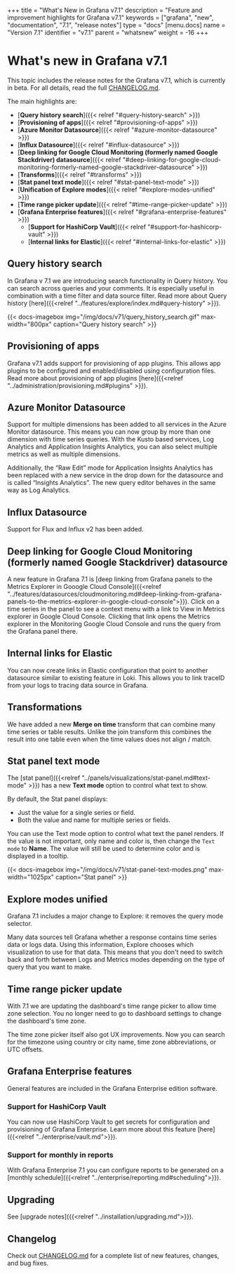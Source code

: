 +++
title = "What's New in Grafana v7.1"
description = "Feature and improvement highlights for Grafana v7.1"
keywords = ["grafana", "new", "documentation", "7.1", "release notes"]
type = "docs"
[menu.docs]
name = "Version 7.1"
identifier = "v7.1"
parent = "whatsnew"
weight = -16
+++

# What's new in Grafana v7.1

This topic includes the release notes for the Grafana v7.1, which is currently in beta. For all details, read the full [CHANGELOG.md](https://github.com/grafana/grafana/blob/master/CHANGELOG.md).

The main highlights are:

- [**Query history search**]({{< relref "#query-history-search" >}})
- [**Provisioning of apps**]({{< relref "#provisioning-of-apps" >}})
- [**Azure Monitor Datasource**]({{< relref "#azure-monitor-datasource" >}})
- [**Influx Datasource**]({{< relref "#influx-datasource" >}})
- [**Deep linking for Google Cloud Monitoring (formerly named Google Stackdriver) datasource**]({{< relref "#deep-linking-for-google-cloud-monitoring-formerly-named-google-stackdriver-datasource" >}})
- [**Transforms**]({{< relref "#transforms" >}})
- [**Stat panel text mode**]({{< relref "#stat-panel-text-mode" >}})
- [**Unification of Explore modes**]({{< relref "#explore-modes-unified" >}})
- [**Time range picker update**]({{< relref "#time-range-picker-update" >}})
- [**Grafana Enterprise features**]({{< relref "#grafana-enterprise-features" >}})
  - [**Support for HashiCorp Vault**]({{< relref "#support-for-hashicorp-vault" >}})
  - [**Internal links for Elastic**]({{< relref "#internal-links-for-elastic" >}})

## Query history search

In Grafana v 7.1 we are introducing search functionality in Query history. You can search across queries and your comments. It is especially useful in combination with a time filter and data source filter. Read more about Query history [here]({{<relref "../features/explore/index.md#query-history" >}}).

{{< docs-imagebox img="/img/docs/v71/query_history_search.gif" max-width="800px" caption="Query history search" >}}

## Provisioning of apps

Grafana v7.1 adds support for provisioning of app plugins. This allows app plugins to be configured and enabled/disabled using configuration files. Read more about provisioning of app plugins [here]({{<relref "../administration/provisioning.md#plugins" >}}).

## Azure Monitor Datasource

Support for multiple dimensions has been added to all services in the Azure Monitor datasource. This means you can now group by more than one dimension with time series queries. With the Kusto based services, Log Analytics and Application Insights Analytics, you can also select multiple metrics as well as multiple dimensions.

Additionally, the “Raw Edit” mode for Application Insights Analytics has been replaced with a new service in the drop down for the datasource and is called “Insights Analytics”. The new query editor behaves in the same way as Log Analytics.

## Influx Datasource

Support for Flux and Influx v2 has been added.

## Deep linking for Google Cloud Monitoring (formerly named Google Stackdriver) datasource

A new feature in Grafana 7.1 is [deep linking from Grafana panels to the Metrics Explorer in Gooogle Cloud Console]({{<relref "../features/datasources/cloudmonitoring.md#deep-linking-from-grafana-panels-to-the-metrics-explorer-in-google-cloud-console">}}). Click on a time series in the panel to see a context menu with a link to View in Metrics explorer in Google Cloud Console. Clicking that link opens the Metrics explorer in the Monitoring Google Cloud Console and runs the query from the Grafana panel there.

## Internal links for Elastic

You can now create links in Elastic configuration that point to another datasource similar to existing feature in
Loki. This allows you to link traceID from your logs to tracing data source in Grafana.

## Transformations

We have added a new **Merge on time** transform that can combine many time series or table results. Unlike the join transform this combines the result into one table even when the time values does not align / match.

## Stat panel text mode

The [stat panel]({{<relref "../panels/visualizations/stat-panel.md#text-mode" >}}) has a new **Text mode** option to control what text to show.

By default, the Stat panel displays:

- Just the value for a single series or field.
- Both the value and name for multiple series or fields.

You can use the Text mode option to control what text the panel renders. If the value is not important, only name and color is, then change the `Text mode` to **Name**. The value will still be used to determine color and is displayed in a tooltip.

{{< docs-imagebox img="/img/docs/v71/stat-panel-text-modes.png" max-width="1025px" caption="Stat panel" >}}

## Explore modes unified

Grafana 7.1 includes a major change to Explore: it removes the query mode selector.

Many data sources tell Grafana whether a response contains time series data or logs data. Using this information, Explore chooses which visualization to use for that data. This means that you don't need to switch back and forth between Logs and Metrics modes depending on the type of query that you want to make. 

## Time range picker update

With 7.1 we are updating the dashboard's time range picker to allow time zone selection. You no longer need to go to dashboard settings to change the dashboard's time zone.

The time zone picker itself also got UX improvements. Now you can search for the timezone using country or city name, time zone abbreviations, or UTC offsets.    


## Grafana Enterprise features

General features are included in the Grafana Enterprise edition software.

### Support for HashiCorp Vault

You can now use HashiCorp Vault to get secrets for configuration and provisioning of Grafana Enterprise. Learn more about this feature [here]({{<relref "../enterprise/vault.md">}}).

### Support for monthly in reports

With Grafana Enterprise 7.1 you can configure reports to be generated on a [monthly schedule]({{<relref "../enterprise/reporting.md#scheduling">}}).

## Upgrading

See [upgrade notes]({{<relref "../installation/upgrading.md">}}).

## Changelog

Check out [CHANGELOG.md](https://github.com/grafana/grafana/blob/master/CHANGELOG.md) for a complete list of new features, changes, and bug fixes.
